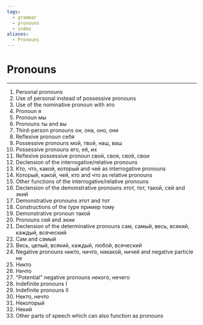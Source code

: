 ```yaml
---
tags:
  - grammar
  - pronouns
  - index
aliases:
  - Pronouns
---
```

# Pronouns
---
1. Personal pronouns
2. Use of personal instead of possessive pronouns
3. Use of the nominative pronoun with это
4. Pronoun я
5. Pronoun мы
6. Pronouns ты and вы
7. Third-person pronouns он, она, оно, они
8. Reflexive pronoun себя
9. Possessive pronouns мой, твой, наш, ваш
10. Possessive pronouns его, её, их
11. Reflexive possessive pronoun свой, своя, своё, свои
12. Declension of the interrogative/relative pronouns
13. Кто, что, какой, который and чей as interrogative pronouns
14. Который, какой, чей, кто and что as relative pronouns
15. Other functions of the interrogative/relative pronouns
16. Declension of the demonstrative pronouns этот, тот, такой, сей and экий
17. Demonstrative pronouns этот and тот
18. Constructions of the type пример тому
19. Demonstrative pronoun такой
20. Pronouns сей and экии
21. Declension of the determinative pronouns сам, самый, весь, всякий, каждый, всяческий
22. Сам and самый
23. Весь, целый, всякий, каждый, любой, всяческий
24. Negative pronouns никто, ничто, никакой, ничей and negative particle не
25. Никто
26. Ничто
27. "Potential" negative pronouns некого, нечего
28. Indefinite pronouns I
29. Indefinite pronouns II
30. Некто, нечто
31. Некоторый
32. Некий
33. Other parts of speech which can also function as pronouns